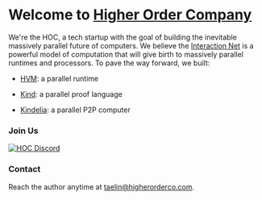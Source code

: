 # Welcome to [Higher Order Company](http://higherorderco.com/)

We're the HOC, a tech startup with the goal of building the inevitable massively
parallel future of computers. We believe the [Interaction
Net](https://tinyurl.com/interactioncombinators) is a powerful model of
computation that will give birth to massively parallel runtimes and processors.
To pave the way forward, we built:

- [HVM](https://github.com/HigherOrderCO/hvm): a parallel runtime

- [Kind](https://github.com/HigherOrderCO/kind): a parallel proof language

- [Kindelia](https://github.com/HigherOrderCo/kindelia): a parallel P2P computer

### Join Us

[![HOC Discord](https://img.shields.io/discord/912426566838013994.svg?label=Discord&logo=Discord&colorB=7289da&style=for-the-badge)](https://discord.gg/Kindelia)

### Contact

Reach the author anytime at <taelin@higherorderco.com>.
